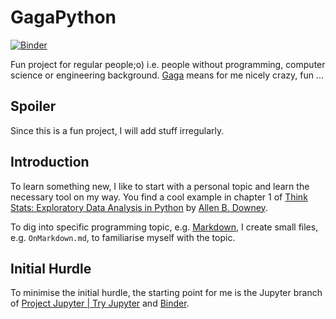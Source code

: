 # GagaPython

[![Binder](http://mybinder.org/badge_logo.svg)](https://mybinder.org/v2/gh/StarwolfDancingWithHisPack/GagaPython/GettingStarted?urlpath=tree/BeyondExcel/SimpleExample.ipynb)

Fun project for regular people;o) i.e. people without programming, computer science or engineering background. [Gaga](https://www.duden.de/rechtschreibung/gaga_nicht_recht_bei_Verstand) means for me nicely crazy, fun ...

## Spoiler
Since this is a fun project, I will add stuff irregularly.

## Introduction
To learn something new, I like to start with a personal topic and learn the necessary tool on my way. You find a cool example in chapter 1 of [Think Stats: Exploratory Data Analysis in Python](http://greenteapress.com/thinkstats2/html/thinkstats2002.html) by [Allen B. Downey](https://en.wikipedia.org/wiki/Allen_B._Downey).

To dig into specific programming topic, e.g. [Markdown](https://en.wikipedia.org/wiki/Markdown), I create small files, e.g. ``OnMarkdown.md``, to familiarise myself with the topic. 

## Initial Hurdle
To minimise the initial hurdle, the starting point for me is the Jupyter branch of [Project Jupyter | Try Jupyter](https://jupyter.org/try) and [Binder](https://mybinder.org).
